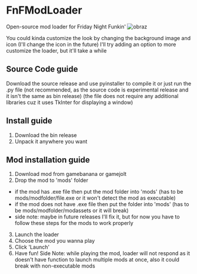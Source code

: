 # FnFModLoader
Open-source mod loader for Friday Night Funkin'
![obraz](https://github.com/NevrenDev/FnFModLoader/assets/161096009/b02a5a8b-25db-4469-b67a-2140eb066d0e)

You could kinda customize the look by changing the background image and icon (I'll change the icon in the future)
I'll try adding an option to more customize the loader, but it'll take a while

## Source Code guide
Download the source release and use pyinstaller to compile it or just run the .py file
(not recommended, as the source code is experimental release and it isn't the same as bin release)
(the file does not require any additional libraries cuz it uses TkInter for displaying a window)


## Install guide
1. Download the bin release
2. Unpack it anywhere you want


## Mod installation guide
1. Download mod from gamebanana or gamejolt
2. Drop the mod to 'mods' folder
- if the mod has .exe file then put the mod folder into 'mods' (has to be mods/modfolder/file.exe or it won't detect the mod as executable)
- if the mod does not have .exe file then put the folder into 'mods' (has to be mods/modfolder/modassets or it will break)
- side note: maybe in future releases I'll fix it, but for now you have to follow these steps for the mods to work properly
3. Launch the loader
4. Choose the mod you wanna play
5. Click 'Launch'
6. Have fun!
Side Note: while playing the mod, loader will not respond as it doesn't have function to launch multiple mods at once, also it could break with non-executable mods
